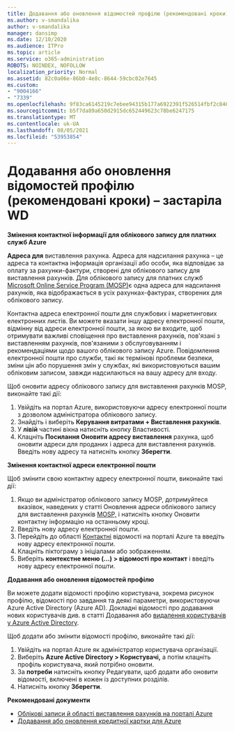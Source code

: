 ```yaml
---
title: Додавання або оновлення відомостей профілю (рекомендовані кроки) – застаріла WD
ms.author: v-smandalika
author: v-smandalika
manager: dansimp
ms.date: 12/10/2020
ms.audience: ITPro
ms.topic: article
ms.service: o365-administration
ROBOTS: NOINDEX, NOFOLLOW
localization_priority: Normal
ms.assetid: 82c0a06e-86b0-4e8c-8644-59cbc02e7645
ms.custom:
- "9004166"
- "7339"
ms.openlocfilehash: 9f83ca6145219c7ebee94315b177a6922391f526514fbf2c846f9a26a44228ba
ms.sourcegitcommit: b5f7da89a650d2915dc652449623c78be6247175
ms.translationtype: MT
ms.contentlocale: uk-UA
ms.lasthandoff: 08/05/2021
ms.locfileid: "53953854"
---
```

# <a name="add-or-update-profile-information---legacy-wd---recommended-steps"></a>Додавання або оновлення відомостей профілю (рекомендовані кроки) – застаріла WD

**Змінення контактної інформації для облікового запису для платних служб Azure**

**Адреса для** виставлення рахунка. Адреса для надсилання рахунка – це адреса та контактна інформація організації або особи, яка відповідає за оплату за рахунки-фактури, створені для облікового запису для виставлення рахунків. Для облікового запису для платних служб [Microsoft Online Service Program (MOSP)](https://docs.microsoft.com/azure/cost-management-billing/manage/change-azure-account-profile#update-an-mosp-billing-account-address)є одна адреса для надсилання рахунків, яка відображається в усіх рахунках-фактурах, створених для облікового запису.

Контактна адреса електронної пошти для службових і маркетингових електронних листів. Ви можете вказати іншу адресу електронної пошти, відмінну від адреси електронної пошти, за якою ви входите, щоб отримувати важливі сповіщення про виставлення рахунків, пов'язані з виставленням рахунків, пов'язаними з обслуговуванням і рекомендаціями щодо вашого облікового запису Azure.  [](https://docs.microsoft.com/azure/cost-management-billing/manage/change-azure-account-profile#change-your-contact-email-address) Повідомлення електронної пошти про служби, такі як термінові проблеми безпеки, зміни цін або порушення змін у службах, які використовуються вашим обліковим записом, завжди надсилаються на вашу адресу для входу.

Щоб оновити адресу облікового запису для виставлення рахунків MOSP, виконайте такі дії:
1. Увійдіть на портал Azure, використовуючи адресу електронної пошти з дозволом адміністратора облікового запису.
2. Знайдіть і виберіть **Керування витратами + Виставлення рахунків**. 
3. У **лівій** частині вікна натисніть кнопку Властивості. 
4. Клацніть **Посилання Оновити адресу виставлення** рахунка, щоб оновити адреси для проданих і адреса для виставлення рахунків. Введіть нову адресу та натисніть кнопку **Зберегти**.

**Змінення контактної адреси електронної пошти** 

Щоб змінити свою контактну адресу електронної пошти, виконайте такі дії:
1. Якщо ви адміністратор облікового запису MOSP, дотримуйтеся вказівок, наведених у  статті Оновлення адреси облікового запису для виставлення рахунків [MOSP,](https://docs.microsoft.com/azure/cost-management-billing/manage/change-azure-account-profile#update-an-mosp-billing-account-address) і натисніть кнопку Оновити контактну інформацію на останньому кроці. 
2. Введіть нову адресу електронної пошти. 
3. Перейдіть до області [Контактні](https://ms.portal.azure.com/) відомості на порталі Azure та введіть нову адресу електронної пошти. 
4. Клацніть піктограму з ініціалами або зображенням. 
5. Виберіть **контекстне меню (...) > відомості про контакт** і введіть нову адресу електронної пошти.

**Додавання або оновлення відомостей профілю**

Ви можете додати відомості профілю користувача, зокрема рисунок профілю, відомості про завдання та деякі параметри, використовуючи Azure Active Directory (Azure AD). Докладні відомості про додавання нових користувачів див. в статті Додавання або [видалення користувачів у Azure Active Directory](https://docs.microsoft.com/azure/active-directory/fundamentals/add-users-azure-active-directory).

Щоб додати або змінити відомості профілю, виконайте такі дії:

1. Увійдіть на портал Azure як адміністратор користувача організації.
2. Виберіть **Azure Active Directory > Користувачі,** а потім клацніть профіль користувача, який потрібно оновити. 
3. За **потреби** натисніть кнопку Редагувати, щоб додати або оновити відомості, включені в кожен із доступних розділів. 
4. Натисніть кнопку **Зберегти**.

**Рекомендовані документи**

- [Облікові записи й області виставлення рахунків на порталі Azure](https://docs.microsoft.com/azure/cost-management-billing/manage/view-all-accounts) 
- [Додавання або оновлення кредитної картки для Azure](https://docs.microsoft.com/azure/cost-management-billing/manage/change-credit-card)


